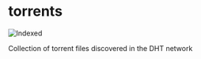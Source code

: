 torrents 
========
![Indexed](https://img.shields.io/badge/indexed-177626-blue)

Collection of torrent files discovered in the DHT network
